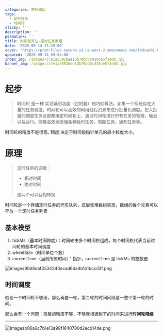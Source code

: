 ```yaml
---
categories: 整理输出
tags:
  - 定时任务
  - 时间轮
sticky: ''
description: ''
permalink: ''
title: 时间轮算法-定时任务原理
date: '2025-09-14 17:39:00'
cover: 'https://prod-files-secure.s3.us-west-2.amazonaws.com/143cad91-961b-48b0-82dc-78fbb6eb5abe/9c7983ed-dc34-4759-b8a6-88f5f5c00e58/wallhaven-weeqzx.jpg?X-Amz-Algorithm=AWS4-HMAC-SHA256&X-Amz-Content-Sha256=UNSIGNED-PAYLOAD&X-Amz-Credential=ASIAZI2LB4664HPCDZKG%2F20250920%2Fus-west-2%2Fs3%2Faws4_request&X-Amz-Date=20250920T040047Z&X-Amz-Expires=3600&X-Amz-Security-Token=IQoJb3JpZ2luX2VjEGwaCXVzLXdlc3QtMiJIMEYCIQCy55CIC%2BklDTmtv57rWgAQqGKgKewKHdA2vf5S4Ri0JQIhAJEEDnUSl1Vv7Qkt%2BXH5TWDc%2FhVgXB6Z4DOiKZvVETTsKogECOX%2F%2F%2F%2F%2F%2F%2F%2F%2F%2FwEQABoMNjM3NDIzMTgzODA1IgwvzTlH%2FvH9nmdXAMMq3AM%2FDay58yeKU2jgQvClqkB7Cz%2FaULetnQG9dYQ9NK01msnWzI1XYZApUxF19ROux8NH7TSiFc1QYG8MiAD1cXnzHEgPy0AHHYb%2FlnE5E%2BUu1ImZDKx9vPe6zxc36Ln%2BfxczzJrJfvevVrB3UstJtayTug7IyuQrYpG56bAIWLQflp%2FXeOLiNeSpLz1EtTTm9I8WL%2FjCYeTtyU1Zog7adQJs1ZmjMYRg8vxmtUbxxE4UzK3HgiAe3D4VNDkhTcK%2BL9OLchNIXxpsp3Ygwaz95HLiSXNztGqzkjLu318I4aalVscyVtVZCb%2FhSHzSc6Wy6j1Wq1YiNjOylJw%2FEpkvvIqTW%2FBfKq0DGUGL9LWz5qO8fcPoqWLUFp4ElA%2FEdhyTgTTGFxWYL4YF1bXt%2F1vHefvu6WgV9WeZ2GaErO3Y4i4CWfvJHaovSwEtxDaI41Qxi5sEBf8ptTjzeR4j6rp%2FVOpt2h3T6L2tIk5s%2FVfo%2F78O4L9fio3Hx3NS4d3i8AIP48VXkXBzFBvIFfz%2FrN%2BkosuwhAtVcCGaVNzeACsNDydL5o2mOUwi6mUbrEf4G6LRhMKqPtiruf2DlJBb8N4Eh2ay%2BEPOr0ElFTmKqcmungbGU5wa94hG25K4kHfNODCYyrjGBjqkAXCijC1Qg%2FoNzGLaOzvYqC%2FIKyquvvBBxEDW4maOa9FJF%2Fzh8TxKxvY5geVpIzRo1lK6PIhHftMP7g0MCXzuSWuuHRkzXMP7tuUJRF0oQ9X%2FIdnVd6QByhOmWgAPMwpOUObTOC72idMjwmhcHoH5eiIvG8FvAmMXKYI5DIiVQajWF6yGTmxfHiszQpcOUIjLL6eDoOjbRKU9eHZNO2s9Pa12xDPa&X-Amz-Signature=9d2108a8e733f1ffe5fae11f4ddc58b23184ba80b5e0d03b129fd8b641f9b5c1&X-Amz-SignedHeaders=host&x-amz-checksum-mode=ENABLED&x-id=GetObject'
updated: '2025-09-15 09:54:00'
index_img: /images/c7e1a3592bee13b70bd3c418de5f1e0b.jpg
banner_img: /images/c7e1a3592bee13b70bd3c418de5f1e0b.jpg
---
```


# 起步

> 时间轮 是一种 实现延迟功能（定时器）的巧妙算法。如果一个系统存在大量的任务调度，时间轮可以高效的利用线程资源来进行批量化调度。把大批量的调度任务全部都绑定时间轮上，通过时间轮进行所有任务的管理，触发以及运行。能够高效地管理各种延时任务，周期任务，通知任务等。

时间轮的精度不是很高。’精度’决定于时间段指针单元的最小粒度大小。


# 原理

> 定时任务的调度：
> - 相对时间
> - 绝对时间
>
> 这两个可以互相转换
>
>

时间轮是一个存储定时任务的环形队列，底层使用数组实现，数组的每个元素可以存放一个定时任务列表


## 基本模型

1. tickMs（基本时间跨度）：时间轮由多个时间格组成，每个时间格代表当前时间轮的基本时间调度
2. wheelSize（时间单位个数）
3. currentTime（当前所属时间）：指针，currentTime 是 tickMs 的整数倍

![images90d8daf0534340ecad6da4b1b1bccd3f.png](/images/f92562d83dcb42d83d3ae921e44b1a11.png)


## 时间调度


假设一个时间轮不够用，那么再套一轮，第二轮的时间间隔是一整个第一轮的时间。


那么会有一个问题：高层的精度不够，不够就根据剩下的时间来进行**时间轮降级**


---


![imagesb06a6c7b1e13a98f1840780d2ecb14de.png](/images/12e7f063f28d1a179740c057be9e06c7.png)

